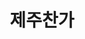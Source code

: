 ---
id: 0
title: 제주찬가
caption: 제주 단독주택 전문 브랜드
url: https://leaderscpa.com/merchant/jejuchanga/
view: https://raw.githubusercontent.com/didgustm/image/main/view/jejuchanga_view.webp
thumnail: https://github.com/didgustm/image/blob/main/thumnail/jejuchanga.jpg?raw=true
category: Life
device: PC, Mobile
---